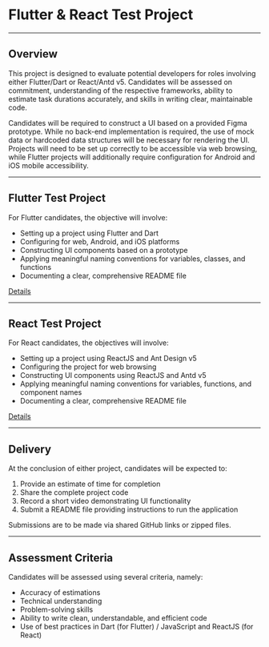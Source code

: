# Flutter & React Test Project

***

## Overview 

This project is designed to evaluate potential developers for roles involving either Flutter/Dart or React/Antd v5. Candidates will be assessed on commitment, understanding of the respective frameworks, ability to estimate task durations accurately, and skills in writing clear, maintainable code. 

Candidates will be required to construct a UI based on a provided Figma prototype. While no back-end implementation is required, the use of mock data or hardcoded data structures will be necessary for rendering the UI. Projects will need to be set up correctly to be accessible via web browsing, while Flutter projects will additionally require configuration for Android and iOS mobile accessibility.

---

## Flutter Test Project

For Flutter candidates, the objective will involve:

- Setting up a project using Flutter and Dart
- Configuring for web, Android, and iOS platforms
- Constructing UI components based on a prototype 
- Applying meaningful naming conventions for variables, classes, and functions
- Documenting a clear, comprehensive README file

[Details](flutter.md)

---

## React Test Project

For React candidates, the objectives will involve:

- Setting up a project using ReactJS and Ant Design v5
- Configuring the project for web browsing
- Constructing UI components using ReactJS and Antd v5
- Applying meaningful naming conventions for variables, functions, and component names
- Documenting a clear, comprehensive README file

[Details](react.md)

---

## Delivery 

At the conclusion of either project, candidates will be expected to:

1. Provide an estimate of time for completion
2. Share the complete project code 
3. Record a short video demonstrating UI functionality 
4. Submit a README file providing instructions to run the application

Submissions are to be made via shared GitHub links or zipped files. 

---

## Assessment Criteria

Candidates will be assessed using several criteria, namely:

- Accuracy of estimations
- Technical understanding
- Problem-solving skills
- Ability to write clean, understandable, and efficient code
- Use of best practices in Dart (for Flutter) / JavaScript and ReactJS (for React)
